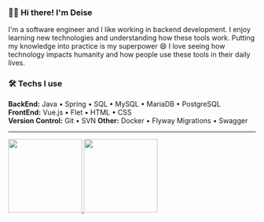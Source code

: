### 👩‍💻 Hi there! I'm Deise

I'm a software engineer and I like working in backend development. I enjoy learning new technologies and understanding how these tools work. Putting my knowledge into practice is my superpower 😄 I love seeing how technology impacts humanity and how people use these tools in their daily lives.

### 🛠️ Techs I use

**BackEnd:** Java • Spring • SQL • MySQL • MariaDB • PostgreSQL  
**FrontEnd:** Vue.js • Flet • HTML • CSS  
**Version Control:** Git • SVN
**Other:** Docker • Flyway Migrations • Swagger

---

<div>
  <a href="https://github.com/deisesalless">
  <img height="150em" src="https://github-readme-stats.vercel.app/api/top-langs/?username=deisesalless&layout=compact&langs_count=7&theme=light"/> 
  <img height="150em" src="https://github-readme-stats.vercel.app/api?username=deisesalless&show_icons=true&theme=light&include_all_commits=true&count_private=true"/>
</div>
